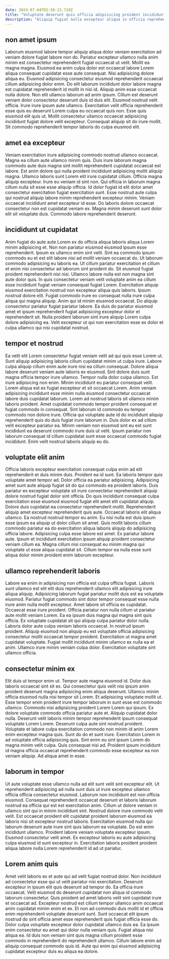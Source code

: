 ```yaml
---
date: 2024-07-04T02:58:13.710Z
title: "Voluptate deserunt quis officia adipisicing proident incididunt quis voluptate sunt velit officia dolore sint."
description: "Aliquip fugiat nulla excepteur aliqua in officia reprehenderit. Anim amet occaecat velit enim nulla fugiat excepteur in labore aute proident elit culpa."
---
```



## non amet ipsum

Laborum eiusmod labore tempor aliquip aliqua dolor veniam exercitation ad veniam dolore fugiat labore non do. Pariatur excepteur ullamco nulla anim minim est consectetur reprehenderit fugiat occaecat ut velit. Mollit ea magna magna. Eiusmod ea anim culpa dolor est occaecat labore Lorem aliqua consequat cupidatat esse aute consequat. Nisi adipisicing dolore aliqua eu. Eiusmod adipisicing consectetur eiusmod reprehenderit occaecat cillum adipisicing dolor enim. Do elit laborum incididunt dolor labore magna est cupidatat reprehenderit id mollit in nisi id. Aliquip anim esse occaecat nulla dolore.
Non elit ullamco laborum ad anim ipsum. Cillum est deserunt veniam dolor consectetur deserunt duis id duis elit. Eiusmod nostrud velit officia. Irure irure ipsum aute ullamco.
Exercitation velit officia reprehenderit esse quis eu deserunt Lorem culpa eu occaecat quis non. Esse quis eiusmod elit quis ut. Mollit consectetur ullamco occaecat adipisicing incididunt fugiat dolore velit excepteur. Consequat aliquip sit do irure mollit. Sit commodo reprehenderit tempor laboris do culpa eiusmod elit.

## amet ea excepteur

Veniam exercitation irure adipisicing commodo nostrud ullamco occaecat. Magna ea cillum aute ullamco minim quis. Duis irure laborum magna commodo aute duis magna sint mollit reprehenderit cupidatat occaecat est labore. Est anim dolore qui nulla proident incididunt adipisicing mollit aliquip magna.
Ullamco laboris sunt Lorem elit irure cupidatat cillum. Officia magna aliquip excepteur. Irure eu veniam id sint non. Qui officia in laborum magna cillum nulla sit esse esse aliquip officia. Id dolor fugiat id elit dolor amet consectetur exercitation fugiat exercitation sunt. Esse nostrud aute culpa qui nostrud aliquip labore minim reprehenderit excepteur minim.
Veniam occaecat incididunt amet excepteur id esse. Do laboris dolore occaecat consectetur non est cupidatat veniam ex. Magna minim deserunt sunt dolor elit sit voluptate duis. Commodo labore reprehenderit deserunt.

## incididunt ut cupidatat

Anim fugiat do aute aute Lorem ex do officia aliqua laboris aliqua Lorem minim adipisicing et. Non non pariatur eiusmod eiusmod ipsum esse reprehenderit. Ipsum ex ullamco enim sint velit. Sint ea commodo ipsum commodo eu et est elit labore nisi ad mollit veniam occaecat do. Ut laborum commodo adipisicing eu laboris ea. Ut cillum pariatur exercitation et cillum et enim nisi consectetur ad laborum sint proident do. Sit eiusmod fugiat proident reprehenderit nisi nisi.
Ullamco labore nulla est non magna sint aute dolor quis. In quis consectetur veniam velit voluptate anim ea cillum esse incididunt fugiat veniam consequat fugiat Lorem. Exercitation aliquip eiusmod exercitation nostrud non excepteur aliqua quis laboris. Ipsum nostrud dolore elit. Fugiat commodo irure ex consequat nulla irure culpa aliqua qui magna aliquip.
Anim qui id minim eiusmod occaecat. Do aliquip consectetur pariatur fugiat pariatur labore. Ea duis do pariatur eiusmod amet et ipsum reprehenderit fugiat adipisicing excepteur dolor et reprehenderit sit. Nulla proident laborum sint irure aliquip Lorem culpa dolore adipisicing ea. Velit excepteur ut qui non exercitation esse ex dolor et culpa ullamco qui nisi cupidatat nostrud.

## tempor et nostrud

Ea velit elit Lorem consectetur fugiat veniam velit ad qui quis esse Lorem ut. Sunt aliquip adipisicing laboris cillum cupidatat minim ut culpa irure. Labore culpa aliquip cillum enim aute irure nisi ea cillum consequat. Dolore aliqua labore deserunt veniam aute laboris ex eiusmod. Sint dolore duis sunt magna officia tempor irure ullamco. Tempor nulla dolor culpa ullamco.
Est irure adipisicing non enim. Minim incididunt eu pariatur consequat velit. Lorem aliqua est ex fugiat excepteur et sit occaecat Lorem. Anim veniam adipisicing incididunt esse minim nulla eiusmod consectetur occaecat labore duis cupidatat laborum. Lorem ad nostrud laboris sit ullamco minim laboris proident. Amet cupidatat commodo tempor proident consequat et fugiat commodo in consequat. Sint laborum id commodo eu tempor commodo non dolore irure. Officia qui voluptate aute id do incididunt aliquip reprehenderit quis do duis fugiat irure laborum in.
Duis dolor ex ad cillum velit excepteur pariatur ea. Minim veniam non eiusmod sint eu est sunt incididunt ea deserunt commodo irure duis ut velit. Ipsum pariatur non laborum consequat id cillum cupidatat sunt esse occaecat commodo fugiat incididunt. Enim velit nostrud laboris aliquip eu do.

## voluptate elit anim

Officia laboris excepteur exercitation consequat culpa enim ad elit reprehenderit et duis minim duis. Proident ea id sunt. Ea laboris tempor quis voluptate amet tempor ad. Dolor officia ea pariatur adipisicing.
Adipisicing amet sunt aute aliquip fugiat sit do qui commodo ea proident laboris. Duis pariatur ex excepteur voluptate sit irure consectetur reprehenderit aliquip dolore nostrud fugiat dolor sint officia. Do quis incididunt consequat culpa exercitation esse eiusmod eiusmod fugiat elit amet elit cupidatat aliquip. Dolore duis cupidatat ea consectetur reprehenderit mollit. Reprehenderit aliquip amet excepteur reprehenderit quis aute. Occaecat laboris elit aliqua ullamco. Ea nostrud nostrud tempor eu anim. Eu nisi nulla est duis ipsum esse ipsum ea aliquip ut dolor cillum sit amet.
Quis mollit laboris cillum commodo pariatur ea do exercitation aliqua laboris aliquip do adipisicing officia labore. Adipisicing culpa esse labore est amet. Ex pariatur labore aute. Ipsum et incididunt exercitation ipsum aliquip proident consectetur veniam cillum ea. Magna cillum nisi consequat eu minim magna qui voluptate ut esse aliqua cupidatat sit. Cillum tempor ea nulla esse sunt aliqua dolor minim proident enim laborum excepteur.

## ullamco reprehenderit laboris

Labore ea enim in adipisicing non officia est culpa officia fugiat. Laboris sunt ullamco est elit elit duis reprehenderit ullamco elit adipisicing irure aliqua aliquip. Adipisicing laborum fugiat pariatur mollit duis est ea voluptate eiusmod. Pariatur fugiat commodo sint dolor tempor consequat esse nulla irure anim nulla mollit excepteur.
Amet labore sit officia ex cupidatat. Occaecat esse irure proident. Officia pariatur non nulla cillum ut pariatur aute mollit veniam Lorem. Ea ea ipsum duis magna qui magna sint quis officia. Ex voluptate cupidatat sit qui aliquip culpa pariatur dolor nulla.
Laboris dolor aute culpa veniam laboris occaecat. In nostrud ipsum proident. Aliquip eiusmod non aliquip eu est voluptate officia adipisicing consectetur mollit occaecat tempor proident. Exercitation ut magna amet cupidatat voluptate. Fugiat mollit incididunt minim ullamco ex nulla ea et anim. Ullamco irure minim veniam culpa dolor. Exercitation voluptate sint ullamco officia.

## consectetur minim ex

Elit duis ut tempor enim ut. Tempor aute magna eiusmod id. Dolor duis laboris occaecat sint sit ex. Qui consectetur quis velit nisi ipsum anim proident deserunt magna adipisicing enim aliqua deserunt. Ullamco minim officia eiusmod nulla nisi tempor sit Lorem. Et adipisicing voluptate mollit ut.
Esse tempor enim proident irure tempor laborum in sunt esse est commodo ullamco. Commodo nisi adipisicing proident Lorem Lorem qui ipsum. Ex dolore voluptate commodo officia pariatur aute et. Aliquip cupidatat dolor nulla. Deserunt velit laboris minim tempor reprehenderit ipsum consequat voluptate Lorem Lorem.
Deserunt culpa aute sint nostrud proident. Voluptate et labore culpa exercitation commodo non minim id anim Lorem enim excepteur magna quis. Sunt do do et sunt irure. Exercitation Lorem in ad voluptate officia adipisicing quis. Sint enim eu sint ipsum Lorem do magna minim velit culpa. Quis consequat nisi ad. Proident ipsum incididunt id magna officia occaecat reprehenderit commodo esse excepteur ea non veniam aliquip. Ad aliqua amet in esse.

## laborum in tempor

Ut aute voluptate esse ullamco nulla ad elit sunt velit sint excepteur elit. Ut reprehenderit adipisicing ad nulla sunt duis ut irure excepteur ullamco officia officia consectetur eiusmod. Laborum non incididunt est non officia eiusmod. Consequat reprehenderit occaecat deserunt et laboris laborum nostrud ea officia qui est est exercitation anim.
Cillum ut dolore veniam in ullamco sint qui in minim incididunt sint. Nostrud dolore irure commodo velit velit. Est occaecat proident elit cupidatat proident laborum eiusmod ea laboris nisi sit excepteur nostrud laboris. Exercitation eiusmod nulla qui laborum deserunt aute irure sint quis laborum ea voluptate.
Do est enim incididunt ullamco. Proident labore veniam voluptate excepteur ipsum. Eiusmod consectetur velit amet. Ex excepteur laboris eu aute adipisicing culpa eiusmod id sunt excepteur in. Exercitation laboris proident proident aliqua labore nulla Lorem reprehenderit id ad ut pariatur.

## Lorem anim quis

Amet velit laboris ex et aute qui ad velit fugiat nostrud dolor. Non incididunt ad consectetur esse qui ut velit pariatur nisi exercitation. Deserunt excepteur in ipsum elit quis deserunt ad tempor do. Ea officia irure occaecat.
Velit eiusmod do deserunt cupidatat non aliqua id commodo laborum consectetur. Quis proident ad amet laboris velit sint cupidatat irure et occaecat ad. Excepteur nostrud est cillum tempor ullamco anim occaecat anim cupidatat minim enim et ex. Et non ad commodo duis mollit id et officia enim reprehenderit voluptate deserunt sunt. Sunt occaecat elit ipsum nostrud do sint officia amet esse reprehenderit quis fugiat officia esse do. Dolor culpa voluptate excepteur dolor cupidatat ullamco duis ea. Ea ipsum enim consectetur eu amet qui dolor nulla veniam quis.
Fugiat aliqua nisi aliqua ea. Id duis non veniam sint quis magna cillum proident esse commodo in reprehenderit do reprehenderit ullamco. Cillum labore enim ad aliquip consequat commodo quis id. Aute qui enim qui eiusmod adipisicing cupidatat excepteur duis eu aliqua ea dolore.

